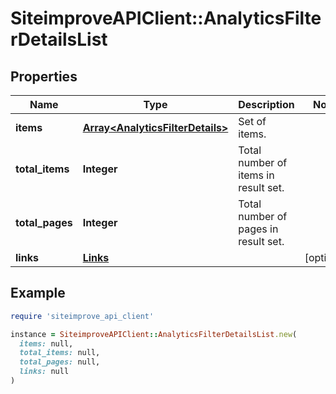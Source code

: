 # SiteimproveAPIClient::AnalyticsFilterDetailsList

## Properties

| Name | Type | Description | Notes |
| ---- | ---- | ----------- | ----- |
| **items** | [**Array&lt;AnalyticsFilterDetails&gt;**](AnalyticsFilterDetails.md) | Set of items. |  |
| **total_items** | **Integer** | Total number of items in result set. |  |
| **total_pages** | **Integer** | Total number of pages in result set. |  |
| **links** | [**Links**](Links.md) |  | [optional] |

## Example

```ruby
require 'siteimprove_api_client'

instance = SiteimproveAPIClient::AnalyticsFilterDetailsList.new(
  items: null,
  total_items: null,
  total_pages: null,
  links: null
)
```

